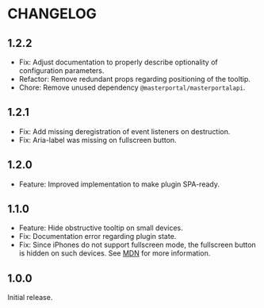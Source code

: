 # CHANGELOG

## 1.2.2

- Fix: Adjust documentation to properly describe optionality of configuration parameters.
- Refactor: Remove redundant props regarding positioning of the tooltip.
- Chore: Remove unused dependency `@masterportal/masterportalapi`.

## 1.2.1

- Fix: Add missing deregistration of event listeners on destruction.
- Fix: Aria-label was missing on fullscreen button.

## 1.2.0

- Feature: Improved implementation to make plugin SPA-ready.

## 1.1.0

- Feature: Hide obstructive tooltip on small devices.
- Fix: Documentation error regarding plugin state.
- Fix: Since iPhones do not support fullscreen mode, the fullscreen button is hidden on such devices. See [MDN](https://developer.mozilla.org/en-US/docs/Web/API/Fullscreen_API#browser_compatibility) for more information.

## 1.0.0

Initial release.
